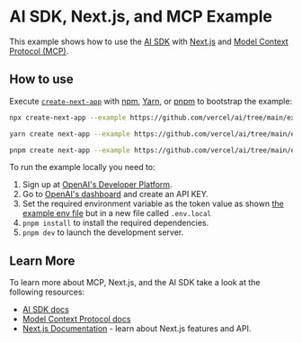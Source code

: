 # AI SDK, Next.js, and MCP Example

This example shows how to use the [AI SDK](https://sdk.vercel.ai/docs) with [Next.js](https://nextjs.org/) and [Model Context Protocol (MCP)](https://modelcontextprotocol.io/).

## How to use

Execute [`create-next-app`](https://github.com/vercel/next.js/tree/canary/packages/create-next-app) with [npm](https://docs.npmjs.com/cli/init), [Yarn](https://yarnpkg.com/lang/en/docs/cli/create/), or [pnpm](https://pnpm.io) to bootstrap the example:

```bash
npx create-next-app --example https://github.com/vercel/ai/tree/main/examples/next-mcp next-mcp-app
```

```bash
yarn create next-app --example https://github.com/vercel/ai/tree/main/examples/next-mcp next-mcp-app
```

```bash
pnpm create next-app --example https://github.com/vercel/ai/tree/main/examples/next-mcp next-mcp-app
```

To run the example locally you need to:

1. Sign up at [OpenAI's Developer Platform](https://platform.openai.com/signup).
2. Go to [OpenAI's dashboard](https://platform.openai.com/account/api-keys) and create an API KEY.
3. Set the required environment variable as the token value as shown [the example env file](./.env.local.example) but in a new file called `.env.local`
4. `pnpm install` to install the required dependencies.
5. `pnpm dev` to launch the development server.

## Learn More

To learn more about MCP, Next.js, and the AI SDK take a look at the following resources:

- [AI SDK docs](https://sdk.vercel.ai/docs)
- [Model Context Protocol docs](https://modelcontextprotocol.io/)
- [Next.js Documentation](https://nextjs.org/docs) - learn about Next.js features and API.
